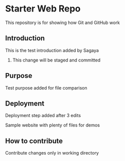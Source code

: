 # Starter Web Repo

This repository is for showing how Git and GitHub work
## Introduction
This is the test introduction added by Sagaya
1. This change will be staged and committed

## Purpose
Test purpose added for file comparison

## Deployment
Deployment step added after 3 edits

Sample website with plenty of files for demos
## How to contribute
Contribute changes only in working directory